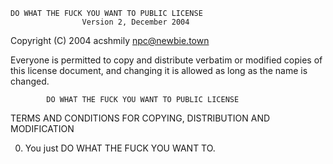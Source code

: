     DO WHAT THE FUCK YOU WANT TO PUBLIC LICENSE 
                    Version 2, December 2004 

 Copyright (C) 2004 acshmily <npc@newbie.town> 

 Everyone is permitted to copy and distribute verbatim or modified 
 copies of this license document, and changing it is allowed as long 
 as the name is changed. 

            DO WHAT THE FUCK YOU WANT TO PUBLIC LICENSE 
   TERMS AND CONDITIONS FOR COPYING, DISTRIBUTION AND MODIFICATION 

  0. You just DO WHAT THE FUCK YOU WANT TO.
